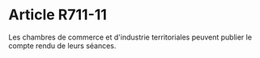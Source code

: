 # Article R711-11

<p>Les chambres de commerce et d'industrie territoriales peuvent publier le compte rendu de leurs séances.</p>